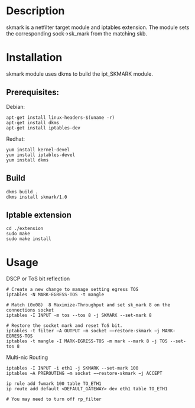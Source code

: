 Description
===========
skmark is a netfilter target module and iptables extension.
The module sets the corresponding sock->sk_mark from the matching skb.  

Installation
============
skmark module uses dkms to build the ipt_SKMARK module. 

## Prerequisites:
Debian:
```
apt-get install linux-headers-$(uname -r)
apt-get install dkms 
apt-get install iptables-dev
```
Redhat:
```
yum install kernel-devel
yum install iptables-devel
yum install dkms
```
## Build
```
dkms build .
dkms install skmark/1.0
```

## Iptable extension
```
cd ./extension
sudo make
sudo make install
```

Usage
=====
DSCP or ToS bit reflection

```
# Create a new change to manage setting egress TOS
iptables -N MARK-EGRESS-TOS -t mangle

# Match (0x08)  8 Maximize-Throughput and set sk_mark 8 on the connections socket
iptables -I INPUT -m tos --tos 8 -j SKMARK --set-mark 8

# Restore the socket mark and reset ToS bit.
iptables -t filter −A OUTPUT −m socket −−restore-skmark −j MARK-EGRESS-TOS
iptables -t mangle -I MARK-EGRESS-TOS -m mark --mark 8 -j TOS --set-tos 8
```

Multi-nic Routing 
```
iptables -I INPUT -i eth1 -j SKMARK --set-mark 100
iptables −A PREROUTING −m socket −−restore-skmark −j ACCEPT

ip rule add fwmark 100 table TO_ETH1
ip route add default <DEFAULT_GATEWAY> dev eth1 table TO_ETH1

# You may need to turn off rp_filter
```
